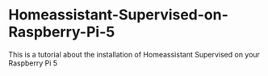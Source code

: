 # Homeassistant-Supervised-on-Raspberry-Pi-5
This is a tutorial about the installation of Homeassistant Supervised on your Raspberry Pi 5
